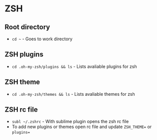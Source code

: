 # ZSH

## Root directory
* `cd ~` - Goes to work directory

## ZSH plugins
* `cd .oh-my-zsh/plugins && ls` - Lists avaliable plugins for zsh

## ZSH theme
* `cd .oh-my-zsh/themes && ls` - Lists avaliable themes for zsh

## ZSH rc file
* `subl ~/.zshrc` - With sublime plugin opens the zsh rc file
* To add new plugins or themes open rc file and update `ZSH_THEME=` or `plugins=`